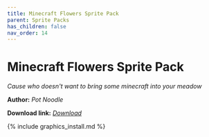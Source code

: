 ```yaml
---
title: Minecraft Flowers Sprite Pack
parent: Sprite Packs
has_children: false
nav_order: 14
---
```


# Minecraft Flowers Sprite Pack
*Cause who doesn't want to bring some minecraft into your meadow*

**Author:** *Pot Noodle*

**Download link:** *[Download](https://drive.google.com/file/d/1QxgPYpwkW4n8S9AxayUaIear7GYOE1Df/view?usp=sharing)*

{% include graphics_install.md %}
